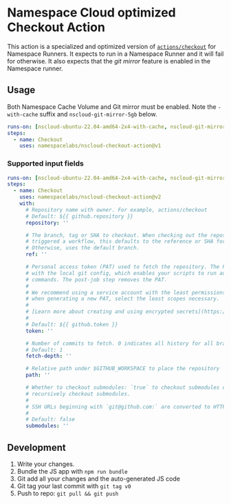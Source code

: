 # Namespace Cloud optimized Checkout Action

This action is a specialized and optimized version of [`actions/checkout`](https://github.com/actions/checkout) for Namespace Runners.
It expects to run in a Namespace Runner and it will fail for otherwise. It also expects that the _git mirror_ feature is enabled in 
the Namespace runner. 
## Usage

Both Namespace Cache Volume and Git mirror must be enabled. Note the `-with-cache` suffix and `nscloud-git-mirror-5gb` below.

```yaml
runs-on: [nscloud-ubuntu-22.04-amd64-2x4-with-cache, nscloud-git-mirror-5gb]
steps:
  - name: Checkout
    uses: namespacelabs/nscloud-checkout-action@v1
```

### Supported input fields

```yaml
runs-on: [nscloud-ubuntu-22.04-amd64-2x4-with-cache, nscloud-git-mirror-5gb]
steps:
  - name: Checkout
    uses: namespacelabs/nscloud-checkout-action@v2
    with:
      # Repository name with owner. For example, actions/checkout
      # Default: ${{ github.repository }}
      repository: ''

      # The branch, tag or SHA to checkout. When checking out the repository that
      # triggered a workflow, this defaults to the reference or SHA for that event.
      # Otherwise, uses the default branch.
      ref: ''

      # Personal access token (PAT) used to fetch the repository. The PAT is configured
      # with the local git config, which enables your scripts to run authenticated git
      # commands. The post-job step removes the PAT.
      #
      # We recommend using a service account with the least permissions necessary. Also
      # when generating a new PAT, select the least scopes necessary.
      #
      # [Learn more about creating and using encrypted secrets](https://help.github.com/en/actions/automating-your-workflow-with-github-actions/creating-and-using-encrypted-secrets)
      #
      # Default: ${{ github.token }}
      token: ''

      # Number of commits to fetch. 0 indicates all history for all branches and tags.
      # Default: 1
      fetch-depth: ''

      # Relative path under $GITHUB_WORKSPACE to place the repository
      path: ''

      # Whether to checkout submodules: `true` to checkout submodules or `recursive` to
      # recursively checkout submodules.
      #
      # SSH URLs beginning with `git@github.com:` are converted to HTTPS.
      #
      # Default: false
      submodules: ''
```

## Development

1. Write your changes.
2. Bundle the JS app with `npm run bundle`
3. Git add all your changes and the auto-generated JS code
4. Git tag your last commit with `git tag v0`
5. Push to repo: `git pull && git push`
